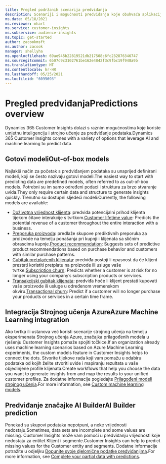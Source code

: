 ```yaml
---
title: Pregled podržanih scenarija predviđanja
description: Scenariji i mogućnosti predviđanja koje obuhvaća aplikacija Dynamics 365 Customer Insights.
ms.date: 05/18/2021
ms.reviewer: mhart
ms.service: customer-insights
ms.subservice: audience-insights
ms.topic: get-started
author: zacookmsft
ms.author: zacook
manager: shellyha
ms.openlocfilehash: 69ae945b22819521db217508c6fc232876346747
ms.sourcegitcommit: 6b07c9c3102761be162e4842f3c9fbc19f948a9b
ms.translationtype: HT
ms.contentlocale: hr-HR
ms.lasthandoff: 05/25/2021
ms.locfileid: "6095693"
---
```

# <a name="predictions-overview"></a><span data-ttu-id="fbf20-103">Pregled predviđanja</span><span class="sxs-lookup"><span data-stu-id="fbf20-103">Predictions overview</span></span>

<span data-ttu-id="fbf20-104">Dynamics 365 Customer Insights dolazi s raznim mogućnostima koje koriste umjetnu inteligenciju i strojno učenje za predviđanje podataka.</span><span class="sxs-lookup"><span data-stu-id="fbf20-104">Dynamics 365 Customer Insights comes with a variety of options that leverage AI and machine learning to predict data.</span></span> 

## <a name="out-of-box-models"></a><span data-ttu-id="fbf20-105">Gotovi modeli</span><span class="sxs-lookup"><span data-stu-id="fbf20-105">Out-of-box models</span></span>

<span data-ttu-id="fbf20-106">Najlakši način za početak s predviđanjem podataka su unaprijed definirani modeli, koji se često nazivaju gotovi modeli.</span><span class="sxs-lookup"><span data-stu-id="fbf20-106">The easiest way to start with predicting data are predefined models, often referred to as out-of-box models.</span></span> <span data-ttu-id="fbf20-107">Potrebni su im samo određeni podaci i struktura za brzo stvaranje uvida.</span><span class="sxs-lookup"><span data-stu-id="fbf20-107">They only require certain data and structure to generate insights quickly.</span></span> <span data-ttu-id="fbf20-108">Trenutno su dostupni sljedeći modeli:</span><span class="sxs-lookup"><span data-stu-id="fbf20-108">Currently, the following models are available:</span></span> 
- <span data-ttu-id="fbf20-109">[Doživotna vrijednost klijenta](predict-customer-lifetime-value.md): predviđa potencijalni prihod klijenta tijekom čitave interakcije s tvrtkom.</span><span class="sxs-lookup"><span data-stu-id="fbf20-109">[Customer lifetime value](predict-customer-lifetime-value.md): Predicts the potential revenue of a customer throughout the entire interaction with a business.</span></span> 
- <span data-ttu-id="fbf20-110">[Preporuka proizvoda](predict-product-recommendation.md): predlaže skupove prediktivnih preporuka za proizvode na temelju ponašanja pri kupnji i klijenata sa sličnim obrascima kupnje.</span><span class="sxs-lookup"><span data-stu-id="fbf20-110">[Product recommendation](predict-product-recommendation.md): Suggests sets of predictive product recommendations based on purchase behavior and customers with similar purchase patterns.</span></span>
- <span data-ttu-id="fbf20-111">[Gubitak pretplaćenih klijenata](predict-subscription-churn.md): predviđa postoji li opasnost da će klijent prestati koristiti pretplatu na proizvode ili usluge vaše tvrtke.</span><span class="sxs-lookup"><span data-stu-id="fbf20-111">[Subscription churn](predict-subscription-churn.md): Predicts whether a customer is at risk for no longer using your company’s subscription products or services.</span></span>
- <span data-ttu-id="fbf20-112">[Transakcijski gubitak klijenata](predict-transactional-churn.md): predviđa hoće li klijent prestati kupovati vaše proizvode ili usluge u određenom vremenskom okviru.</span><span class="sxs-lookup"><span data-stu-id="fbf20-112">[Transactional churn](predict-transactional-churn.md): Predict if a customer will no longer purchase your products or services in a certain time frame.</span></span>

## <a name="azure-machine-learning-integration"></a><span data-ttu-id="fbf20-113">Integracija Strojnog učenja Azure</span><span class="sxs-lookup"><span data-stu-id="fbf20-113">Azure Machine Learning integration</span></span>

<span data-ttu-id="fbf20-114">Ako tvrtka ili ustanova već koristi scenarije strojnog učenja na temelju eksperimenata Strojnog učenja Azure, značajka prilagođenih modela u rješenju Customer Insights pomaže spojiti točkice.</span><span class="sxs-lookup"><span data-stu-id="fbf20-114">If an organization already uses machine learning scenarios based on Azure Machine Learning experiments, the custom models feature in Customer Insights helps to connect the dots.</span></span> <span data-ttu-id="fbf20-115">Stvorite tijekove rada koji vam pomažu u odabiru podataka od kojih želite stvoriti uvide i mapiranju rezultata u vaše objedinjene profile klijenata.</span><span class="sxs-lookup"><span data-stu-id="fbf20-115">Create workflows that help you choose the data you want to generate insights from and map the results to your unified customer profiles.</span></span> <span data-ttu-id="fbf20-116">Za dodatne informacije pogledajte [Prilagođeni modeli strojnog učenja](custom-models.md).</span><span class="sxs-lookup"><span data-stu-id="fbf20-116">For more information, see [Custom machine learning models](custom-models.md).</span></span>

## <a name="ai-builder-prediction"></a><span data-ttu-id="fbf20-117">Predviđanje značajke AI Builder</span><span class="sxs-lookup"><span data-stu-id="fbf20-117">AI Builder prediction</span></span>

<span data-ttu-id="fbf20-118">Ponekad su skupovi podataka nepotpuni, a neke vrijednosti nedostaju.</span><span class="sxs-lookup"><span data-stu-id="fbf20-118">Sometimes, data sets are incomplete and some values are missing.</span></span> <span data-ttu-id="fbf20-119">Customer Insights može vam pomoći u predviđanju vrijednosti koje nedostaju za entitet Klijent i segmente.</span><span class="sxs-lookup"><span data-stu-id="fbf20-119">Customer Insights can help to predict missing values for the Customer entity and segments.</span></span> <span data-ttu-id="fbf20-120">Dodatne informacije potražite u odjeljku [Dopunite svoje djelomične podatke predviđanjima](predictions.md).</span><span class="sxs-lookup"><span data-stu-id="fbf20-120">For more information, see [Complete your partial data with predictions](predictions.md).</span></span>
